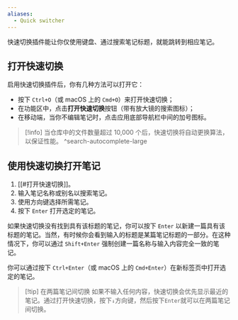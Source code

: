 ```yaml
---
aliases:
  - Quick switcher
---
```


快速切换插件能让你仅使用键盘、通过搜索笔记标题，就能跳转到相应笔记。

## 打开快速切换

启用快速切换插件后，你有几种方法可以打开它：

- 按下 `Ctrl+O`（或 macOS 上的 `Cmd+O`）来打开快速切换；
- 在功能区中，点击**打开快速切换**按钮（带有放大镜的搜索图标）；
- 在移动端，当你不编辑笔记时，点击应用底部导航栏中间的加号图标。

> [!info] 当仓库中的文件数量超过 10,000 个后，快速切换将自动更换算法，以保证性能。
> ^search-autocomplete-large


## 使用快速切换打开笔记

1. [[#打开快速切换]]。
2. 输入笔记名称或别名以搜索笔记。
3. 使用方向键选择所需笔记。
4. 按下 `Enter` 打开选定的笔记。

如果快速切换没有找到具有该标题的笔记，你可以按下 `Enter` 以新建一篇具有该标题的笔记。当然，有时候你会看到输入的标题是某篇笔记标题的一部分。在这种情况下，你可以通过 `Shift+Enter` 强制创建一篇名称与输入内容完全一致的笔记。

你可以通过按下 `Ctrl+Enter`（或 macOS 上的 `Cmd+Enter`）在新标签页中打开选定的笔记。

> [!tip] 在两篇笔记间切换
> 如果不输入任何内容，快速切换会优先显示最近的笔记。通过打开快速切换，按下`↓`方向键，然后按下`Enter`就可以在两篇笔记间切换。